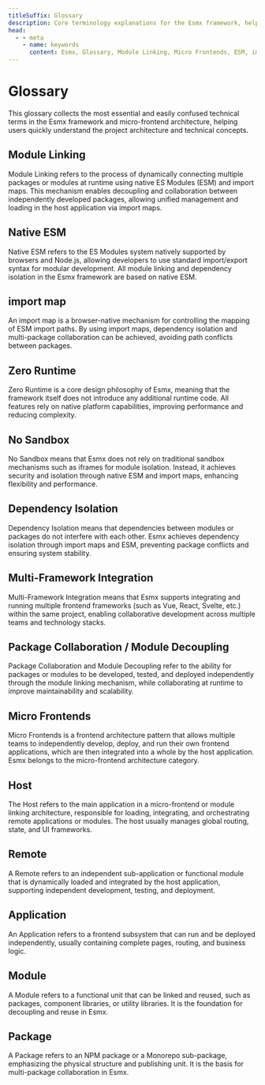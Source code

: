 ```yaml
---
titleSuffix: Glossary
description: Core terminology explanations for the Esmx framework, helping developers understand key concepts such as module linking and dependency isolation.
head:
  - - meta
    - name: keywords
      content: Esmx, Glossary, Module Linking, Micro Frontends, ESM, import map
---
```


# Glossary

This glossary collects the most essential and easily confused technical terms in the Esmx framework and micro-frontend architecture, helping users quickly understand the project architecture and technical concepts.

## Module Linking

Module Linking refers to the process of dynamically connecting multiple packages or modules at runtime using native ES Modules (ESM) and import maps. This mechanism enables decoupling and collaboration between independently developed packages, allowing unified management and loading in the host application via import maps.

## Native ESM

Native ESM refers to the ES Modules system natively supported by browsers and Node.js, allowing developers to use standard import/export syntax for modular development. All module linking and dependency isolation in the Esmx framework are based on native ESM.

## import map

An import map is a browser-native mechanism for controlling the mapping of ESM import paths. By using import maps, dependency isolation and multi-package collaboration can be achieved, avoiding path conflicts between packages.

## Zero Runtime

Zero Runtime is a core design philosophy of Esmx, meaning that the framework itself does not introduce any additional runtime code. All features rely on native platform capabilities, improving performance and reducing complexity.

## No Sandbox

No Sandbox means that Esmx does not rely on traditional sandbox mechanisms such as iframes for module isolation. Instead, it achieves security and isolation through native ESM and import maps, enhancing flexibility and performance.

## Dependency Isolation

Dependency Isolation means that dependencies between modules or packages do not interfere with each other. Esmx achieves dependency isolation through import maps and ESM, preventing package conflicts and ensuring system stability.

## Multi-Framework Integration

Multi-Framework Integration means that Esmx supports integrating and running multiple frontend frameworks (such as Vue, React, Svelte, etc.) within the same project, enabling collaborative development across multiple teams and technology stacks.

## Package Collaboration / Module Decoupling

Package Collaboration and Module Decoupling refer to the ability for packages or modules to be developed, tested, and deployed independently through the module linking mechanism, while collaborating at runtime to improve maintainability and scalability.

## Micro Frontends

Micro Frontends is a frontend architecture pattern that allows multiple teams to independently develop, deploy, and run their own frontend applications, which are then integrated into a whole by the host application. Esmx belongs to the micro-frontend architecture category.

## Host

The Host refers to the main application in a micro-frontend or module linking architecture, responsible for loading, integrating, and orchestrating remote applications or modules. The host usually manages global routing, state, and UI frameworks.

## Remote

A Remote refers to an independent sub-application or functional module that is dynamically loaded and integrated by the host application, supporting independent development, testing, and deployment.

## Application

An Application refers to a frontend subsystem that can run and be deployed independently, usually containing complete pages, routing, and business logic.

## Module

A Module refers to a functional unit that can be linked and reused, such as packages, component libraries, or utility libraries. It is the foundation for decoupling and reuse in Esmx.

## Package

A Package refers to an NPM package or a Monorepo sub-package, emphasizing the physical structure and publishing unit. It is the basis for multi-package collaboration in Esmx. 